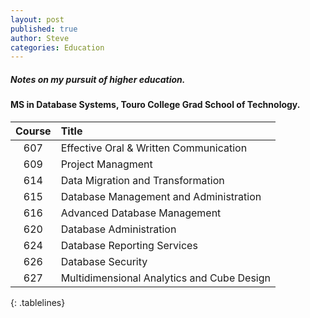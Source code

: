```yaml
---
layout: post
published: true
author: Steve
categories: Education
---
```

##### Notes on my pursuit of higher education. 

#### MS in Database Systems, Touro College Grad School of Technology.

<style>
.tablelines table, .tablelines td, .tablelines th {
        border: 2px solid black;
        }
</style>

|Course|Title|
|:---:|:---|
|607| Effective Oral & Written Communication|
|609| Project Managment|
|614| Data Migration and Transformation|
|615| Database Management and Administration|
|616| Advanced Database Management|
|620| Database Administration| 
|624| Database Reporting Services|
|626| Database Security|
|627| Multidimensional Analytics and Cube Design|
{: .tablelines}
